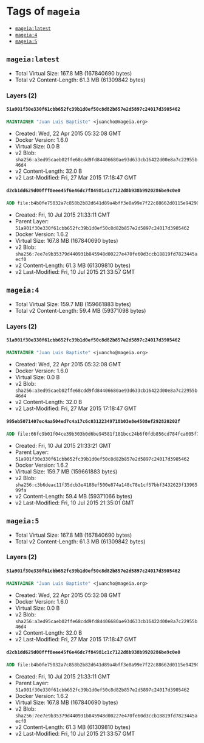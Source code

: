 <!-- THIS FILE IS GENERATED VIA '.template-helpers/generate-tag-details.pl' -->

# Tags of `mageia`

-	[`mageia:latest`](#mageialatest)
-	[`mageia:4`](#mageia4)
-	[`mageia:5`](#mageia5)

## `mageia:latest`

-	Total Virtual Size: 167.8 MB (167840690 bytes)
-	Total v2 Content-Length: 61.3 MB (61309842 bytes)

### Layers (2)

#### `51a901f30e330f61cbb652fc39b1d0ef50c8d82b857e2d5897c24017d3905462`

```dockerfile
MAINTAINER "Juan Luis Baptiste" <juancho@mageia.org>
```

-	Created: Wed, 22 Apr 2015 05:32:08 GMT
-	Docker Version: 1.6.0
-	Virtual Size: 0.0 B
-	v2 Blob: `sha256:a3ed95caeb02ffe68cdd9fd84406680ae93d633cb16422d00e8a7c22955b46d4`
-	v2 Content-Length: 32.0 B
-	v2 Last-Modified: Fri, 27 Mar 2015 17:18:47 GMT

#### `d2cb1dd629d00fff8eee45f6e46dc7f84981c1c7122d8b938b9920286be9c0e0`

```dockerfile
ADD file:b4b0fe75032a7c858b2b82d641d89a4bff3e8a99e7f22c88662d0115e9429087 in /
```

-	Created: Fri, 10 Jul 2015 21:33:11 GMT
-	Parent Layer: `51a901f30e330f61cbb652fc39b1d0ef50c8d82b857e2d5897c24017d3905462`
-	Docker Version: 1.6.2
-	Virtual Size: 167.8 MB (167840690 bytes)
-	v2 Blob: `sha256:7ee7e9b35379d440931b845948d00227e470fe60d3ccb18819fd7823445aecf0`
-	v2 Content-Length: 61.3 MB (61309810 bytes)
-	v2 Last-Modified: Fri, 10 Jul 2015 21:33:57 GMT

## `mageia:4`

-	Total Virtual Size: 159.7 MB (159661883 bytes)
-	Total v2 Content-Length: 59.4 MB (59371098 bytes)

### Layers (2)

#### `51a901f30e330f61cbb652fc39b1d0ef50c8d82b857e2d5897c24017d3905462`

```dockerfile
MAINTAINER "Juan Luis Baptiste" <juancho@mageia.org>
```

-	Created: Wed, 22 Apr 2015 05:32:08 GMT
-	Docker Version: 1.6.0
-	Virtual Size: 0.0 B
-	v2 Blob: `sha256:a3ed95caeb02ffe68cdd9fd84406680ae93d633cb16422d00e8a7c22955b46d4`
-	v2 Content-Length: 32.0 B
-	v2 Last-Modified: Fri, 27 Mar 2015 17:18:47 GMT

#### `995eb5071407ec4aa504ed7c4a17c6c03122349718b03e8e4508ef292820202f`

```dockerfile
ADD file:66fc9b01f04ce39b303b0d6be94581f181bcc24b6f0fdb856cd784fca605f7db in /
```

-	Created: Fri, 10 Jul 2015 21:33:21 GMT
-	Parent Layer: `51a901f30e330f61cbb652fc39b1d0ef50c8d82b857e2d5897c24017d3905462`
-	Docker Version: 1.6.2
-	Virtual Size: 159.7 MB (159661883 bytes)
-	v2 Blob: `sha256:c3b6deac11f35dcb3e4188ef500e874a148c78e1cf57bbf3432623f1396599fa`
-	v2 Content-Length: 59.4 MB (59371066 bytes)
-	v2 Last-Modified: Fri, 10 Jul 2015 21:35:01 GMT

## `mageia:5`

-	Total Virtual Size: 167.8 MB (167840690 bytes)
-	Total v2 Content-Length: 61.3 MB (61309842 bytes)

### Layers (2)

#### `51a901f30e330f61cbb652fc39b1d0ef50c8d82b857e2d5897c24017d3905462`

```dockerfile
MAINTAINER "Juan Luis Baptiste" <juancho@mageia.org>
```

-	Created: Wed, 22 Apr 2015 05:32:08 GMT
-	Docker Version: 1.6.0
-	Virtual Size: 0.0 B
-	v2 Blob: `sha256:a3ed95caeb02ffe68cdd9fd84406680ae93d633cb16422d00e8a7c22955b46d4`
-	v2 Content-Length: 32.0 B
-	v2 Last-Modified: Fri, 27 Mar 2015 17:18:47 GMT

#### `d2cb1dd629d00fff8eee45f6e46dc7f84981c1c7122d8b938b9920286be9c0e0`

```dockerfile
ADD file:b4b0fe75032a7c858b2b82d641d89a4bff3e8a99e7f22c88662d0115e9429087 in /
```

-	Created: Fri, 10 Jul 2015 21:33:11 GMT
-	Parent Layer: `51a901f30e330f61cbb652fc39b1d0ef50c8d82b857e2d5897c24017d3905462`
-	Docker Version: 1.6.2
-	Virtual Size: 167.8 MB (167840690 bytes)
-	v2 Blob: `sha256:7ee7e9b35379d440931b845948d00227e470fe60d3ccb18819fd7823445aecf0`
-	v2 Content-Length: 61.3 MB (61309810 bytes)
-	v2 Last-Modified: Fri, 10 Jul 2015 21:33:57 GMT
